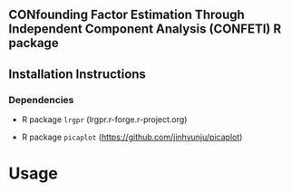 ## CONfounding Factor Estimation Through Independent Component Analysis (CONFETI) R package


## Installation Instructions

### Dependencies

- R package `lrgpr` (lrgpr.r-forge.r-project.org)

- R package `picaplot` (https://github.com/jinhyunju/picaplot)


# Usage
